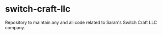 # switch-craft-llc

Repository to maintain any and all code related to Sarah's Switch Craft LLC company. 